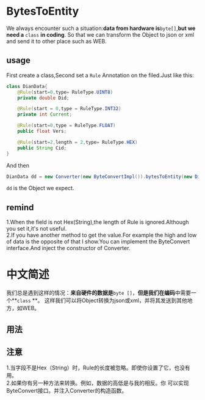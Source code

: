 # BytesToEntity
We always encounter such a situation:**data from hardware is**`byte[]`,**but we need a** `class` **in coding**.
So that we can transform the Object to json or xml and send it to other place such as WEB.
## usage
First create a class,Second set a `Rule` Annotation on the filed.Just like this:
```java
class DianData{
    @Rule(start=0,type= RuleType.UINT8)
    private double Did;

    @Rule(start = 0,type = RuleType.INT32)
    private int Current;

    @Rule(start=0,type = RuleType.FLOAT)
    public float Vers;

    @Rule(start=2,length = 2,type= RuleType.HEX)
    public String Cid;
}
```
And then
```java
DianData dd = new Converter(new ByteConvertImpl()).bytesToEntity(new DianData(),new byte[]{0x54,0x01,0x01,0x34});
```
`dd` is the Object we expect.
## remind
1.When the field is not Hex(String),the length of Rule is ignored.Although you set it,it's not useful.<br>
2.If you have another method to get the value.For example the high and low of data is the opposite of that I show.You
can implement the ByteConvert interface.And inject the constructor of Converter.

# 中文简述
我们总是遇到这样的情况：**来自硬件的数据是**`byte []`，**但是我们在编码**中需要一个**`class` **。
这样我们可以将Object转换为json或xml，并将其发送到其他地方，如WEB。
## 用法
## 注意
1.当字段不是Hex（String）时，Rule的长度被忽略。即使你设置了它，也没有用。<br>
2.如果你有另一种方法来转换。例如，数据的高低是与我的相反。你
可以实现ByteConvert接口。并注入Converter的构造函数。

